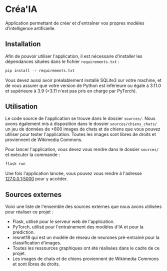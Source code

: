 # Créa'IA
Application permettant de créer et d'entraîner vos propres modèles d'intelligence artificielle.

## Installation
Afin de pouvoir utiliser l'application, il est nécessaire d'installer les dépendances situées dans le fichier `requirements.txt` :

```bash
pip install -r requirements.txt
```

Vous devez aussi avoir préalablement installé SQLite3 sur votre machine, et de vous assurer que votre version de Python est inférieure ou égale à 3.11.0 et supérieure à 3.9 (>3.11 n'est pas pris en charge par PyTorch).

## Utilisation

Le code source de l'application se trouve dans le dossier `sources/`. Nous avons également mis à disposition dans le dossier `sources/chiens_chats/` un jeu de données de +800 images de chats et de chiens que vous pouvez utiliser pour tester l'application. Toutes les images sont libres de droits et proviennent de Wikimedia Commons.

Pour lancer l'application, vous devez vous rendre dans le dossier `sources/` et exécuter la commande :

```bash
flask run
```

Une fois l'application lancée, vous pouvez vous rendre à l'adresse [127.0.0.1:5000](http://127.0.0.1:5000) pour y accéder.


## Sources externes

Voici une liste de l'ensemble des sources externes que nous avons utilisées pour réaliser ce projet :

- Flask, utilisé pour le serveur web de l'application.
- PyTorch, utilisé pour l'entrainement des modèles d'IA et pour la prédiction.
- resnet18 qui est un modèle de réseau de neurones pré-entrainé pour la classification d'images.
- Toutes les ressources graphiques ont été réalisées dans le cadre de ce projet.
- Les images de chats et de chiens proviennent de Wikimedia Commons et sont libres de droits.